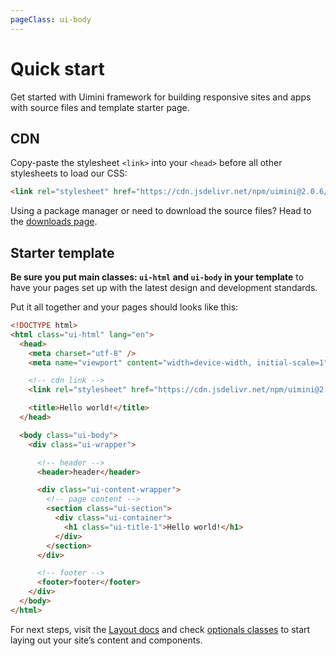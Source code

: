 ```yaml
---
pageClass: ui-body
---
```


# Quick start

Get started with Uimini framework for building responsive sites and apps with source files and template starter page.

## CDN

Copy-paste the stylesheet `<link>` into your `<head>` before all other stylesheets to load our CSS:

```html
<link rel="stylesheet" href="https://cdn.jsdelivr.net/npm/uimini@2.0.6/dist/uimini.min.css" integrity="sha256-h8u2/mt0aoFKmyVNtIVA0u65MdOePGkIhenx9fW6n9E=" crossorigin="anonymous">
```

Using a package manager or need to download the source files? Head to the [downloads page](/docs/download.html).

## Starter template

**Be sure you put main classes: `ui-html` and `ui-body` in your template** to have your pages set up with the latest design and development standards.

Put it all together and your pages should looks like this:

```html
<!DOCTYPE html>
<html class="ui-html" lang="en">
  <head>
    <meta charset="utf-8" />
    <meta name="viewport" content="width=device-width, initial-scale=1" />

    <!-- cdn link -->
    <link rel="stylesheet" href="https://cdn.jsdelivr.net/npm/uimini@2.0.6/dist/uimini.min.css" integrity="sha256-h8u2/mt0aoFKmyVNtIVA0u65MdOePGkIhenx9fW6n9E=" crossorigin="anonymous">

    <title>Hello world!</title>
  </head>

  <body class="ui-body">
    <div class="ui-wrapper">

      <!-- header -->
      <header>header</header>

      <div class="ui-content-wrapper">
        <!-- page content -->
        <section class="ui-section">
          <div class="ui-container">
            <h1 class="ui-title-1">Hello world!</h1>
          </div>
        </section>
      </div>

      <!-- footer -->
      <footer>footer</footer>
    </div>
  </body>
</html>
```

For next steps, visit the [Layout docs](https://uimini.github.io/docs/docs/layout.html#introduction) and check [optionals classes](https://uimini.github.io/docs/docs/layout.html#optionals-classes) to start laying out your site’s content and components.

<!-- todo: Or check our official examples [here](#)  -->
